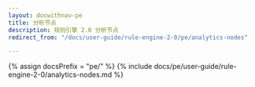 ```yaml
---
layout: docwithnav-pe
title: 分析节点
description: 规则引擎 2.0 分析节点
redirect_from: "/docs/user-guide/rule-engine-2-0/pe/analytics-nodes"

---
```


{% assign docsPrefix = "pe/" %}
{% include docs/pe/user-guide/rule-engine-2-0/analytics-nodes.md %}